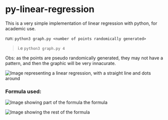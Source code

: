 # py-linear-regression

This is a very simple implementation of linear regression with python, for academic use.

run: `python3 graph.py <number of points randomically generated>`
> i.e `python3 graph.py 4`

Obs: as the points are pseudo randomically generated, they may not have a pattern, and then the graphic will be very innacurate.

![Image representing a linear regression, with a straight line and dots around](https://upload.wikimedia.org/wikipedia/commons/3/3a/Linear_regression.svg)

### Formula used:

![Image showing part of the formula the formula](https://wikimedia.org/api/rest_v1/media/math/render/svg/94efdef81afc2849c46f36feda47fa89c3373584)

![Image showing the rest of the formula](https://wikimedia.org/api/rest_v1/media/math/render/svg/e9b54bf352b3001b5540236b85a33e4030428ccf)
